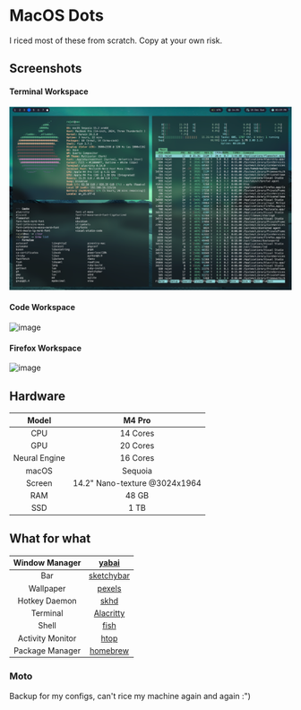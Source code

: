 # MacOS Dots
I riced most of these from scratch. Copy at your own risk.

## Screenshots

#### Terminal Workspace

![image](./assets/hs.png)


#### Code Workspace

![image](./assets/vsc.png)

#### Firefox Workspace

![image](./assets/yt.png)

## Hardware

<!-- | Spec | Value | -->
| Model | M4 Pro |
|:---: |:---:|
| CPU | 14 Cores |
| GPU | 20 Cores |
| Neural Engine | 16 Cores |
| macOS | Sequoia |
| Screen | 14.2" Nano-texture @3024x1964 |
| RAM | 48 GB |
| SSD | 1 TB |




## What for what

| Window Manager | [yabai](https://github.com/koekeishiya/yabai) |
|:---: |:---:|
| Bar | [sketchybar](https://github.com/FelixKratz/SketchyBar) |
| Wallpaper | [pexels](https://www.pexels.com/search/4k%20wallpaper/) |
| Hotkey Daemon | [skhd](https://github.com/koekeishiya/skhd) |
| Terminal | [Alacritty](https://github.com/alacritty/alacritty) |
| Shell | [fish](https://fishshell.com/) |
| Activity Monitor | [htop](https://htop.dev/) |
| Package Manager | [homebrew](https://brew.sh/) |


### Moto
Backup for my configs, can't rice my machine again and again :")